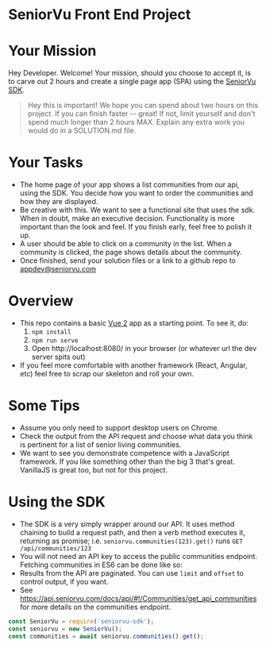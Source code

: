 # SeniorVu Front End Project

# Your Mission

Hey Developer. Welcome! Your mission, should you choose to accept it, is to carve out 2 hours and create a single page app
(SPA) using the [SeniorVu SDK](https://github.com/softvu/seniorvu-sdk).

> Hey this is important! We hope you can spend about two hours on this project. If you can finish faster -- great!
> If not, limit yourself and don't spend much longer than 2 hours MAX. Explain any extra work you would do in a
> SOLUTION.md file.

# Your Tasks

* The home page of your app shows a list communities from our api, using the SDK. You decide how you want to order the communities and how they are displayed.
* Be creative with this. We want to see a functional site that uses the sdk. When in doubt, make an executive decision.
  Functionality is more important than the look and feel. If you finish early, feel free to polish it up.
* A user should be able to click on a community in the list. When a community is clicked, the page shows details about the community.
* Once finished, send your solution files or a link to a github repo to appdev@seniorvu.com

# Overview

* This repo contains a basic [Vue 2](https://vuejs.org/v2/api/) app as a starting point. To see it, do:
  1. `npm install`
  1. `npm run serve`
  1. Open http://localhost:8080/ in your browser (or whatever url the dev server spits out)
* If you feel more comfortable with another framework (React, Angular, etc) feel free to scrap our skeleton and roll
  your own.

# Some Tips

* Assume you only need to support desktop users on Chrome.
* Check the output from the API request and choose what data you think is pertinent for a list of senior living
  communities.
* We want to see you demonstrate competence with a JavaScript framework. If you like something other than the big 3
  that's great. VanillaJS is great too, but not for this project.

# Using the SDK

* The SDK is a very simply wrapper around our API. It uses method chaining to build a request path, and then a verb method
  executes it, returning as promise; i.e. `seniorvu.communities(123).get()` runs `GET /api/communities/123`
* You will not need an API key to access the public communities endpoint. Fetching communities in ES6 can be done like so:
* Results from the API are paginated. You can use `limit` and `offset` to control output, if you want.
* See https://api.seniorvu.com/docs/api/#!/Communities/get_api_communities for more details on the communities endpoint.

```js
const SeniorVu = require('seniorvu-sdk');
const seniorvu = new SeniorVu();
const communities = await seniorvu.communities().get();
```
